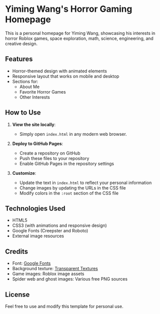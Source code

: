 # Yiming Wang's Horror Gaming Homepage

This is a personal homepage for Yiming Wang, showcasing his interests in horror Roblox games, space exploration, math, science, engineering, and creative design.

## Features

- Horror-themed design with animated elements
- Responsive layout that works on mobile and desktop
- Sections for:
  - About Me
  - Favorite Horror Games
  - Other Interests

## How to Use

1. **View the site locally**:
   - Simply open `index.html` in any modern web browser.

2. **Deploy to GitHub Pages**:
   - Create a repository on GitHub
   - Push these files to your repository
   - Enable GitHub Pages in the repository settings

3. **Customize**:
   - Update the text in `index.html` to reflect your personal information
   - Change images by updating the URLs in the CSS file
   - Modify colors in the `:root` section of the CSS file

## Technologies Used

- HTML5
- CSS3 (with animations and responsive design)
- Google Fonts (Creepster and Roboto)
- External image resources

## Credits

- Font: [Google Fonts](https://fonts.google.com/)
- Background texture: [Transparent Textures](https://www.transparenttextures.com/)
- Game images: Roblox image assets
- Spider web and ghost images: Various free PNG sources

## License

Feel free to use and modify this template for personal use. 